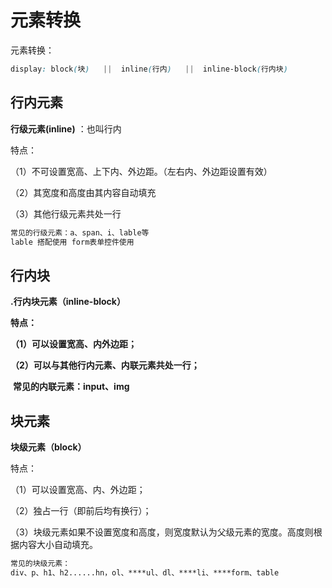 # 元素转换

元素转换：

```css
display: block(块)   ||  inline(行内)   ||  inline-block(行内块)
```



## 行内元素

**行级元素(inline)** ：也叫行内

特点：

（1）不可设置宽高、上下内、外边距。（左右内、外边距设置有效）

（2）其宽度和高度由其内容自动填充

（3）其他行级元素共处一行

```html
常见的行级元素：a、span、i、lable等
lable 搭配使用 form表单控件使用
```





## 行内块

**.行内块元素（inline-block）**

**特点：**

**（1）可以设置宽高、内外边距；**

**（2）可以与其他行内元素、内联元素共处一行；**



​    **常见的内联元素：input、img**





## 块元素

**块级元素（block）**

特点：

 （1）可以设置宽高、内、外边距；

（2）独占一行（即前后均有换行）；

（3）块级元素如果不设置宽度和高度，则宽度默认为父级元素的宽度。高度则根据内容大小自动填充。



```html
常见的块级元素： 
div、p、h1、h2......hn，ol、****ul、dl、****li、****form、table
```





